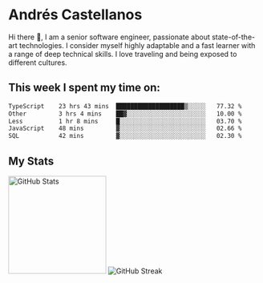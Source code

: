 # Andrés Castellanos

Hi there 👋, I am a senior software engineer, passionate about state-of-the-art technologies. I consider myself highly adaptable and a fast learner with a range of deep technical skills. I love traveling and being exposed to different cultures.

## This week I spent my time on:

<!--START_SECTION:waka-->

```txt
TypeScript    23 hrs 43 mins  ███████████████████▒░░░░░   77.32 %
Other         3 hrs 4 mins    ██▓░░░░░░░░░░░░░░░░░░░░░░   10.00 %
Less          1 hr 8 mins     █░░░░░░░░░░░░░░░░░░░░░░░░   03.70 %
JavaScript    48 mins         ▓░░░░░░░░░░░░░░░░░░░░░░░░   02.66 %
SQL           42 mins         ▓░░░░░░░░░░░░░░░░░░░░░░░░   02.30 %
```

<!--END_SECTION:waka-->

## My Stats

<img height="195" src="https://github-readme-stats.vercel.app/api?username=andrescv&show_icons=true&theme=onedark&hide_border=true&card_width=495" alt="GitHub Stats" />

<img src="https://streak-stats.demolab.com?user=andrescv&theme=one-dark-pro&hide_border=true" alt="GitHub Streak" />
